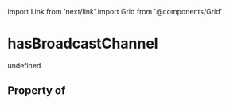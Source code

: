 import Link from 'next/link'
import Grid from '@components/Grid'

# hasBroadcastChannel

undefined

## Property of



